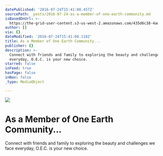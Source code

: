 ```yaml
---
datePublished: '2016-07-24T15:41:08.457Z'
sourcePath: _posts/2016-07-24-as-a-member-of-one-earth-community.md
isBasedOnUrl: >-
  https://the-grid-user-content.s3-us-west-2.amazonaws.com/435d6c38-4ad3-4554-936b-249265f08fac.png
author: []
via: {}
dateModified: '2016-07-24T15:41:08.118Z'
title: As a Member of One Earth Community...
publisher: {}
description: >-
  Connect with friends and family to exploring the beauty and challenges we face
  everyday, O.E.C. is your new choice.
starred: false
inFeed: true
hasPage: false
inNav: false
_type: MediaObject

---
```

![](https://the-grid-user-content.s3-us-west-2.amazonaws.com/30040140-855e-412c-9ca2-71a439f12e7e.png)

# As a Member of One Earth Community...

Connect with friends and family to exploring the beauty and challenges we face everyday, O.E.C. is your new choice.